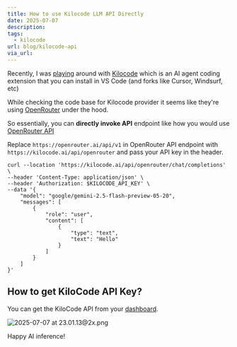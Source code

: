 ```yaml
---
title: How to use Kilocode LLM API Directly
date: 2025-07-07
description: 
tags:
  - kilocode
url: blog/kilocode-api
via_url:
---
```

Recently, I was [playing](https://aiengineerguide.com/blog/kilocode-vs-code/) around with [Kilocode](https://kilocode.ai/) which is an AI agent coding extension that you can install in VS Code (and forks like Cursor, Windsurf, etc)

While checking the code base for Kilocode provider it seems like they're using [OpenRouter](https://github.com/Kilo-Org/kilocode/blob/main/src/api/providers/kilocode-openrouter.ts) under the hood.

So essentially, you can **directly invoke API** endpoint like how you would use [OpenRouter API](https://openrouter.ai/docs/api-reference/overview)

Replace `https://openrouter.ai/api/v1` in OpenRouter API endpoint with `https://kilocode.ai/api/openrouter` and pass your API key in the header.

```shell
curl --location 'https://kilocode.ai/api/openrouter/chat/completions' \
--header 'Content-Type: application/json' \
--header 'Authorization: $KILOCODE_API_KEY' \
--data '{
    "model": "google/gemini-2.5-flash-preview-05-20",
    "messages": [
        {
            "role": "user",
            "content": [
                {
                    "type": "text",
                    "text": "Hello"
                }
            ]
        }
    ]
}'
```

## How to get KiloCode API Key?
You can get the KiloCode API from your [dashboard](https://kilocode.ai/profile).

![2025-07-07 at 23.01.13@2x.png](/images/2025-07-07-at-23.01.13-at-2x.png)

Happy AI inference!